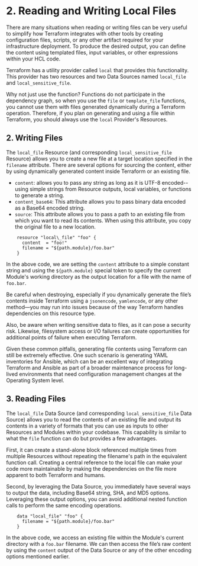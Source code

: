 # 2. Reading and Writing Local Files

There are many situations when reading or writing files can be very useful to simplify how Terraform integrates with other tools by creating configuration files, scripts, or any other artifact required for your infrastructure deployment. To produce the desired output, you can define the content using templated files, input variables, or other expressions within your HCL code.

Terraform has a utility provider called `local` that provides this functionality. This provider has two resources and two Data Sources named `local_file` and `local_sensitive_file`. 

Why not just use the function? Functions do not participate in the dependency graph, so when you use the `file` or `template_file` functions, you cannot use them with files generated dynamically during a Terraform operation. Therefore, if you plan on generating and using a file within Terraform, you should always use the `local` Provider's Resources.

## 2. Writing Files

The `local_file` Resource (and corresponding `local_sensitive_file` Resource) allows you to create a new file at a target location specified in the `filename` attribute. There are several options for sourcing the content, either by using dynamically generated content inside Terraform or an existing file.

- `content`: allows you to pass any string as long as it is UTF-8 encoded--using simple strings from Resource outputs, local variables, or functions to generate a string.
- `content_base64`: This attribute allows you to pass binary data encoded as a Base64 encoded string.
- `source`: This attribute allows you to pass a path to an existing file from which you want to read its contents. When using this attribute, you copy the original file to a new location.

```
	resource "local\_file" "foo" {
	  content  = "foo!"
	  filename = "${path.module}/foo.bar"
	}
```

In the above code, we are setting the `content` attribute to a simple constant string and using the `${path.module}` special token to specify the current Module's working directory as the output location for a file with the name of `foo.bar`. 

Be careful when destroying, especially if you dynamically generate the file’s contents inside Terraform using a `jsonencode`,  `yamlencode`, or any other method—you may run into issues because of the way Terraform handles dependencies on this resource type. 

Also, be aware when writing sensitive data to files, as it can pose a security risk. Likewise, filesystem access or I/O failures can create opportunities for additional points of failure when executing Terraform.

Given these common pitfalls, generating file contents using Terraform can still be extremely effective. One such scenario is generating YAML inventories for Ansible, which can be an excellent way of integrating Terraform and Ansible as part of a broader maintenance process for long-lived environments that need configuration management changes at the Operating System level.

## 3. Reading Files

The `local_file` Data Source (and corresponding `local_sensitive_file` Data Source) allows you to read the contents of an existing file and output its contents in a variety of formats that you can use as inputs to other Resources and Modules within your codebase. This capability is similar to what the `file` function can do but provides a few advantages.

First, it can create a stand-alone block referenced multiple times from multiple Resources without repeating the filename's path in the equivalent function call. Creating a central reference to the local file can make your code more maintainable by making the dependencies on the file more apparent to both Terraform and humans.

Second, by leveraging the Data Source, you immediately have several ways to output the data, including Base64 string, SHA, and MD5 options. Leveraging these output options, you can avoid additional nested function calls to perform the same encoding operations.

```
	data "local_file" "foo" {
	  filename = "${path.module}/foo.bar"
	}
```

In the above code, we access an existing file within the Module's current directory with a `foo.bar` filename. We can then access the file’s raw content by using the `content` output of the Data Source or any of the other encoding options mentioned earlier.